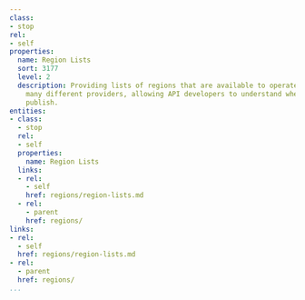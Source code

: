 ```yaml
---
class:
- stop
rel:
- self
properties:
  name: Region Lists
  sort: 3177
  level: 2
  description: Providing lists of regions that are available to operate within across
    many different providers, allowing API developers to understand where they can
    publish.
entities:
- class:
  - stop
  rel:
  - self
  properties:
    name: Region Lists
  links:
  - rel:
    - self
    href: regions/region-lists.md
  - rel:
    - parent
    href: regions/
links:
- rel:
  - self
  href: regions/region-lists.md
- rel:
  - parent
  href: regions/
...
```

